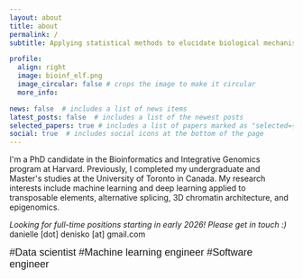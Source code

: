 ```yaml
---
layout: about
title: about
permalink: /
subtitle: Applying statistical methods to elucidate biological mechanisms

profile:
  align: right
  image: bioinf_elf.png
  image_circular: false # crops the image to make it circular
  more_info: 

news: false  # includes a list of news items
latest_posts: false  # includes a list of the newest posts
selected_papers: true # includes a list of papers marked as "selected={true}"
social: true  # includes social icons at the bottom of the page
---
```


I'm a PhD candidate in the Bioinformatics and Integrative Genomics program at Harvard. Previously, I completed my undergraduate and Master's studies at the University of Toronto in Canada. My research interests include machine learning and deep learning applied to transposable elements, alternative splicing, 3D chromatin architecture, and epigenomics.

<i>Looking for full-time positions starting in early 2026! Please get in touch :)</i> danielle [dot] denisko [at] gmail.com

<span style="font-family: Arial, sans-serif; font-size: 18px;">
  #Data scientist #Machine learning engineer #Software engineer
</span>
